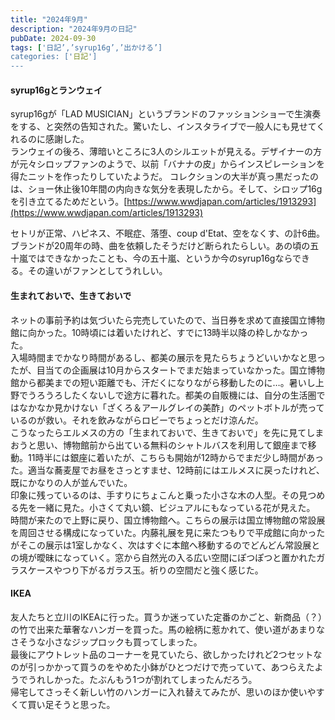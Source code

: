 ```yaml
---
title: "2024年9月"
description: "2024年9月の日記"
pubDate: 2024-09-30
tags: ['日記’,’syrup16g’,’出かける’]
categories: ['日記']
---
```


#### syrup16gとランウェイ
syrup16gが「LAD MUSICIAN」というブランドのファッションショーで生演奏をする、と突然の告知された。驚いたし、インスタライブで一般人にも見せてくれるのに感謝した。  
ランウェイの後ろ、薄暗いところに3人のシルエットが見える。デザイナーの方が元々シロップファンのようで、以前「バナナの皮」からインスピレーションを得たニットを作ったりしていたようだ。
	コレクションの大半が真っ黒だったのは、ショー休止後10年間の内向きな気分を表現したから。そして、シロップ16gを引き立てるためだという。[https://www.wwdjapan.com/articles/1913293](https://www.wwdjapan.com/articles/1913293)

セトリが正常、ハピネス、不眠症、落堕、coup d'Etat、空をなくす、の計6曲。
ブランドが20周年の時、曲を依頼したそうだけど断られたらしい。あの頃の五十嵐ではできなかったことも、今の五十嵐、というか今のsyrup16gならできる。その違いがファンとしてうれしい。

#### 生まれておいで、生きておいで
ネットの事前予約は気づいたら完売していたので、当日券を求めて直接国立博物館に向かった。10時頃には着いたけれど、すでに13時半以降の枠しかなかった。  
入場時間までかなり時間があるし、都美の展示を見たらちょうどいいかなと思ったが、目当ての企画展は10月からスタートでまだ始まっていなかった。国立博物館から都美までの短い距離でも、汗だくになりながら移動したのに…。暑いし上野でうろうろしたくないしで途方に暮れた。都美の自販機には、自分の生活圏ではなかなか見かけない「ざくろ＆アールグレイの美酢」のペットボトルが売っているのが救い。それを飲みながらロビーでちょっとだけ涼んだ。  
こうなったらエルメスの方の「生まれておいで、生きておいで」を先に見てしまおうと思い、博物館前から出ている無料のシャトルバスを利用して銀座まで移動。11時半には銀座に着いたが、こちらも開始が12時からでまだ少し時間があった。適当な蕎麦屋でお昼をさっとすませ、12時前にはエルメスに戻ったけれど、既にかなりの人が並んでいた。  
印象に残っているのは、手すりにちょこんと乗った小さな木の人型。その見つめる先を一緒に見た。小さくて丸い鏡、ビジュアルにもなっている花が見えた。
時間が来たので上野に戻り、国立博物館へ。こちらの展示は国立博物館の常設展を周回させる構成になっていた。内藤礼展を見に来たつもりで平成館に向かったがそこの展示は1室しかなく、次はすぐに本館へ移動するのでどんどん常設展との境が曖昧になっていく。窓から自然光の入る広い空間にぽつぽつと置かれたガラスケースやつり下がるガラス玉。祈りの空間だと強く感じた。


#### IKEA
友人たちと立川のIKEAに行った。買うか迷っていた定番のかごと、新商品（？）の竹で出来た華奢なハンガーを買った。馬の絵柄に惹かれて、使い道があまりなさそうな小さなジップロックも買ってしまった。  
最後にアウトレット品のコーナーを見ていたら、欲しかったけれど2つセットなのが引っかかって買うのをやめた小鉢がひとつだけで売っていて、あつらえたようでうれしかった。たぶんもう1つが割れてしまったんだろう。  
帰宅してさっそく新しい竹のハンガーに入れ替えてみたが、思いのほか使いやすくて買い足そうと思った。


